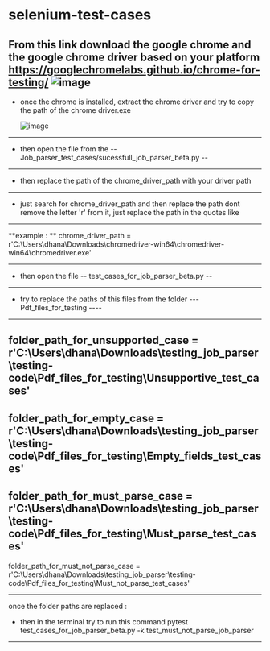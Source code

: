# selenium-test-cases

From this link download the google chrome and the google chrome driver based on your platform
https://googlechromelabs.github.io/chrome-for-testing/
![image](https://github.com/Devsproutsai/selenium-test-cases/assets/145147092/d22ae066-aaff-4741-8dcf-32f4995856e5)
---------------------------------------------------------------------------------------------------------------------------------------

* once the chrome is installed, extract the chrome driver and try to copy the path of the chrome driver.exe

  ![image](https://github.com/Devsproutsai/selenium-test-cases/assets/145147092/3162975e-3bc2-410a-b79d-f11735bae028)

---------------------------------------------------------------------------------------------------------------------------------------
* then open the file from the
  -- Job_parser_test_cases/sucessfull_job_parser_beta.py --
  
---------------------------------------------------------------------------------------------------------------------------------------
* then replace the path of the chrome_driver_path with your driver path
---------------------------------------------------------------------------------------------------------------------------------------
* just search for chrome_driver_path and then replace the path  dont remove the letter 'r' from it, just replace the path in the quotes like
---------------------------------------------------------------------------------------------------------------------------------------
**example : **
chrome_driver_path = r'C:\Users\dhana\Downloads\chromedriver-win64\chromedriver-win64\chromedriver.exe'

---------------------------------------------------------------------------------------------------------------------------------------
* then open the file -- test_cases_for_job_parser_beta.py --
---------------------------------------------------------------------------------------------------------------------------------------
* try to replace the paths of this files from the folder --- Pdf_files_for_testing ---- 
---------------------------------------------------------------------------------------------------------------------------------------
folder_path_for_unsupported_case = r'C:\Users\dhana\Downloads\testing_job_parser\testing-code\Pdf_files_for_testing\Unsupportive_test_cases'
---------------------------------------------------------------------------------------------------------------------------------------
folder_path_for_empty_case = r'C:\Users\dhana\Downloads\testing_job_parser\testing-code\Pdf_files_for_testing\Empty_fields_test_cases'
---------------------------------------------------------------------------------------------------------------------------------------
folder_path_for_must_parse_case = r'C:\Users\dhana\Downloads\testing_job_parser\testing-code\Pdf_files_for_testing\Must_parse_test_cases'
---------------------------------------------------------------------------------------------------------------------------------------
folder_path_for_must_not_parse_case = r'C:\Users\dhana\Downloads\testing_job_parser\testing-code\Pdf_files_for_testing\Must_not_parse_test_cases'

---------------------------------------------------------------------------------------------------------------------------------------
once the folder paths are replaced :
* then in the terminal try to run this command
pytest test_cases_for_job_parser_beta.py -k test_must_not_parse_job_parser

---------------------------------------------------------------------------------------------------------------------------------------

